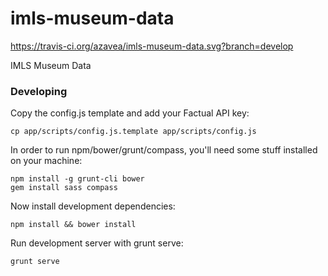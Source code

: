 # imls-museum-data

https://travis-ci.org/azavea/imls-museum-data.svg?branch=develop

IMLS Museum Data

### Developing

Copy the config.js template and add your Factual API key:
```
cp app/scripts/config.js.template app/scripts/config.js
```

In order to run npm/bower/grunt/compass, you'll need some stuff installed on your machine:
```
npm install -g grunt-cli bower
gem install sass compass
```

Now install development dependencies:
```
npm install && bower install
```

Run development server with grunt serve:
```
grunt serve
```
